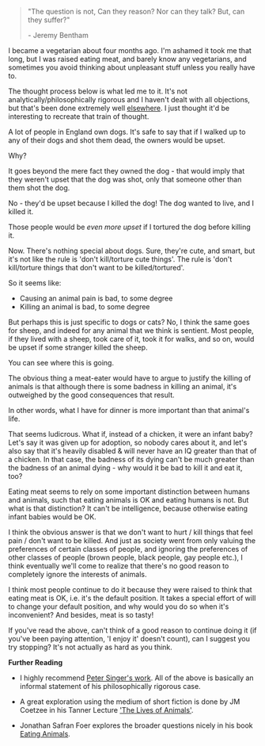 > "The question is not, Can they reason? Nor can they talk? But, can they suffer?"
>
> \- Jeremy Bentham

I became a vegetarian about four months ago. I'm ashamed it took me that long, but I was raised eating meat, and barely know any vegetarians, and sometimes you avoid thinking about unpleasant stuff unless you really have to. 

The thought process below is what led me to it. It's not analytically/philosophically rigorous and I haven't dealt with all objections, but that's been done extremely well [elsewhere](http://en.wikipedia.org/wiki/Animal_Liberation_(book)). I just thought it'd be interesting to recreate that train of thought.

A lot of people in England own dogs. It's safe to say that if I walked up to any of their dogs and shot them dead, the owners would be upset. 

Why? 

It goes beyond the mere fact they owned the dog - that would imply that they weren't upset that the dog was shot, only that someone other than them shot the dog. 

No - they'd be upset because I killed the dog! The dog wanted to live, and I killed it.

Those people would be <i>even more upset</i> if I tortured the dog before killing it. 

Now. There's nothing special about dogs. Sure, they're cute, and smart, but it's not like the rule is 'don't kill/torture cute things'. The rule is 'don't kill/torture things that don't want to be killed/tortured'.

So it seems like:

- Causing an animal pain is bad, to some degree
- Killing an animal is bad, to some degree

But perhaps this is just specific to dogs or cats? No, I think the same goes for sheep, and indeed for any animal that we think is sentient. Most people, if they lived with a sheep, took care of it, took it for walks, and so on, would be upset if some stranger killed the sheep.

You can see where this is going. 

The obvious thing a meat-eater would have to argue to justify the killing of animals is that although there is some badness in killing an animal, it's outweighed by the good consequences that result. 

In other words, what I have for dinner is more important than that animal's life. 

That seems ludicrous. What if, instead of a chicken, it were an infant baby? Let's say it was given up for adoption, so nobody cares about it, and let's also say that it's heavily disabled & will never have an IQ greater than that of a chicken. In that case, the badness of its dying can't be much greater than the badness of an animal dying - why would it be bad to kill it and eat it, too?

Eating meat seems to rely on some important distinction between humans and animals, such that eating animals is OK and eating humans is not. But what is that distinction? It can't be intelligence, because otherwise eating infant babies would be OK. 

I think the obvious answer is that we don't want to hurt / kill things that feel pain / don't want to be killed. And just as society went from only valuing the preferences of certain classes of people, and ignoring the preferences of other classes of people (brown people, black people, gay people etc.), I think eventually we'll come to realize that there's no good reason to completely ignore the interests of animals. 

I think most people continue to do it because they were raised to think that eating meat is OK, i.e. it's the default position. It takes a special effort of will to change your default position, and why would you do so when it's inconvenient? And besides, meat is so tasty!

If you've read the above, can't think of a good reason to continue doing it (if you've been paying attention, 'I enjoy it' doesn't count), can I suggest you try stopping? It's not actually as hard as you think. 

<b>Further Reading</b>

- I highly recommend [Peter Singer's work](http://en.wikipedia.org/wiki/Animal_Liberation_(book)). All of the above is basically an informal statement of his philosophically rigorous case. 

- A great exploration using the medium of short fiction is done by JM Coetzee in his Tanner Lecture ['The Lives of Animals'](http://tannerlectures.utah.edu/_documents/a-to-z/c/Coetzee99.pdf). 

- Jonathan Safran Foer explores the broader questions nicely in his book [Eating Animals](http://en.wikipedia.org/wiki/Eating_Animals).